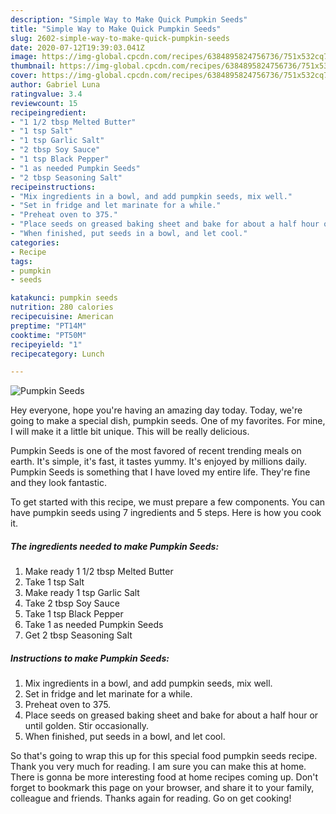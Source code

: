 ```yaml
---
description: "Simple Way to Make Quick Pumpkin Seeds"
title: "Simple Way to Make Quick Pumpkin Seeds"
slug: 2602-simple-way-to-make-quick-pumpkin-seeds
date: 2020-07-12T19:39:03.041Z
image: https://img-global.cpcdn.com/recipes/6384895824756736/751x532cq70/pumpkin-seeds-recipe-main-photo.jpg
thumbnail: https://img-global.cpcdn.com/recipes/6384895824756736/751x532cq70/pumpkin-seeds-recipe-main-photo.jpg
cover: https://img-global.cpcdn.com/recipes/6384895824756736/751x532cq70/pumpkin-seeds-recipe-main-photo.jpg
author: Gabriel Luna
ratingvalue: 3.4
reviewcount: 15
recipeingredient:
- "1 1/2 tbsp Melted Butter"
- "1 tsp Salt"
- "1 tsp Garlic Salt"
- "2 tbsp Soy Sauce"
- "1 tsp Black Pepper"
- "1 as needed Pumpkin Seeds"
- "2 tbsp Seasoning Salt"
recipeinstructions:
- "Mix ingredients in a bowl, and add pumpkin seeds, mix well."
- "Set in fridge and let marinate for a while."
- "Preheat oven to 375."
- "Place seeds on greased baking sheet and bake for about a half hour or until golden. Stir occasionally."
- "When finished, put seeds in a bowl, and let cool."
categories:
- Recipe
tags:
- pumpkin
- seeds

katakunci: pumpkin seeds 
nutrition: 280 calories
recipecuisine: American
preptime: "PT14M"
cooktime: "PT50M"
recipeyield: "1"
recipecategory: Lunch

---
```



![Pumpkin Seeds](https://img-global.cpcdn.com/recipes/6384895824756736/751x532cq70/pumpkin-seeds-recipe-main-photo.jpg)

Hey everyone, hope you're having an amazing day today. Today, we're going to make a special dish, pumpkin seeds. One of my favorites. For mine, I will make it a little bit unique. This will be really delicious.

Pumpkin Seeds is one of the most favored of recent trending meals on earth. It's simple, it's fast, it tastes yummy. It's enjoyed by millions daily. Pumpkin Seeds is something that I have loved my entire life. They're fine and they look fantastic.




To get started with this recipe, we must prepare a few components. You can have pumpkin seeds using 7 ingredients and 5 steps. Here is how you cook it.

<!--inarticleads1-->

##### The ingredients needed to make Pumpkin Seeds:

1. Make ready 1 1/2 tbsp Melted Butter
1. Take 1 tsp Salt
1. Make ready 1 tsp Garlic Salt
1. Take 2 tbsp Soy Sauce
1. Take 1 tsp Black Pepper
1. Take 1 as needed Pumpkin Seeds
1. Get 2 tbsp Seasoning Salt




<!--inarticleads2-->

##### Instructions to make Pumpkin Seeds:

1. Mix ingredients in a bowl, and add pumpkin seeds, mix well.
1. Set in fridge and let marinate for a while.
1. Preheat oven to 375.
1. Place seeds on greased baking sheet and bake for about a half hour or until golden. Stir occasionally.
1. When finished, put seeds in a bowl, and let cool.




So that's going to wrap this up for this special food pumpkin seeds recipe. Thank you very much for reading. I am sure you can make this at home. There is gonna be more interesting food at home recipes coming up. Don't forget to bookmark this page on your browser, and share it to your family, colleague and friends. Thanks again for reading. Go on get cooking!
